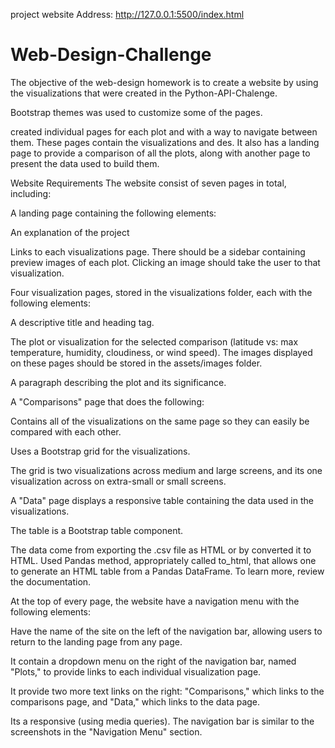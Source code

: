 project website Address: http://127.0.0.1:5500/index.html
# Web-Design-Challenge

The objective of the web-design homework is to create a website by using the visualizations that were created in the Python-API-Chalenge.

Bootstrap themes was used to customize some of the pages.

created individual pages for each plot and with a way to navigate between them. These pages contain the visualizations and des. It also has a landing page to provide a comparison of all the plots, along with another page to present the data used to build them.

Website Requirements
The website consist of seven pages in total, including:

A landing page containing the following elements:

An explanation of the project

Links to each visualizations page. There should be a sidebar containing preview images of each plot. Clicking an image should take the user to that visualization.

Four visualization pages, stored in the visualizations folder, each with the following elements:

A descriptive title and heading tag.

The plot or visualization for the selected comparison (latitude vs: max temperature, humidity, cloudiness, or wind speed). The images displayed on these pages should be stored in the assets/images folder.

A paragraph describing the plot and its significance.

A "Comparisons" page that does the following:

Contains all of the visualizations on the same page so they can easily be compared with each other.

Uses a Bootstrap grid for the visualizations.

The grid is two visualizations across medium and large screens, and its one visualization across on extra-small or small screens.


A "Data" page displays a responsive table containing the data used in the visualizations.

The table is a Bootstrap table component.

The data come from exporting the .csv file as HTML or by converted it to HTML. Used Pandas method, appropriately called to_html, that allows one to generate an HTML table from a Pandas DataFrame. To learn more, review the documentation.

At the top of every page, the website have a navigation menu with the following elements:


Have the name of the site on the left of the navigation bar, allowing users to return to the landing page from any page.


It contain a dropdown menu on the right of the navigation bar, named "Plots," to provide links to each individual visualization page.


It provide two more text links on the right: "Comparisons," which links to the comparisons page, and "Data," which links to the data page.


Its a responsive (using media queries). The navigation bar is similar to the screenshots in the "Navigation Menu" section.

